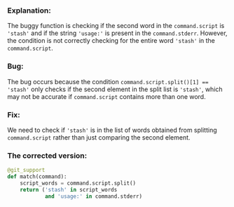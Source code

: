 ### Explanation:
The buggy function is checking if the second word in the `command.script` is `'stash'` and if the string `'usage:'` is present in the `command.stderr`. However, the condition is not correctly checking for the entire word `'stash'` in the `command.script`.

### Bug:
The bug occurs because the condition `command.script.split()[1] == 'stash'` only checks if the second element in the split list is `'stash'`, which may not be accurate if `command.script` contains more than one word. 

### Fix:
We need to check if `'stash'` is in the list of words obtained from splitting `command.script` rather than just comparing the second element.

### The corrected version:

```python
@git_support
def match(command):
    script_words = command.script.split()
    return ('stash' in script_words
            and 'usage:' in command.stderr)
```